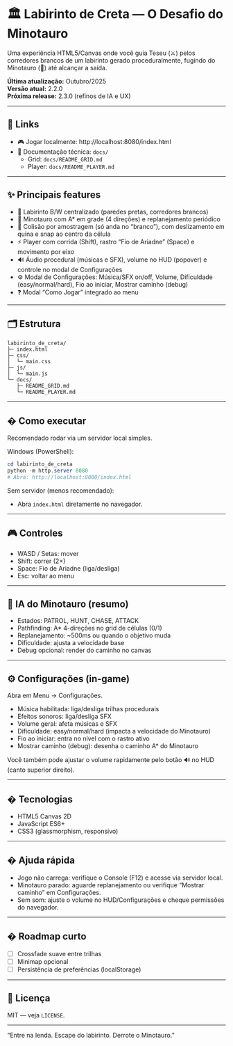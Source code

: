 # 🏛️ Labirinto de Creta — O Desafio do Minotauro

Uma experiência HTML5/Canvas onde você guia Teseu (⚔️) pelos corredores brancos de um labirinto gerado proceduralmente, fugindo do Minotauro (🐂) até alcançar a saída.

**Última atualização:** Outubro/2025  
**Versão atual:** 2.2.0  
**Próxima release:** 2.3.0 (refinos de IA e UX)

---

## 🔗 Links

- 🎮 Jogar localmente: http://localhost:8080/index.html
- 📖 Documentação técnica: `docs/`
  - Grid: `docs/README_GRID.md`
  - Player: `docs/README_PLAYER.md`

---

## ✨ Principais features

- 🧭 Labirinto B/W centralizado (paredes pretas, corredores brancos)
- 🤖 Minotauro com A* em grade (4 direções) e replanejamento periódico
- 🧲 Colisão por amostragem (só anda no “branco”), com deslizamento em quina e snap ao centro da célula
- ⚡ Player com corrida (Shift), rastro “Fio de Ariadne” (Space) e movimento por eixo
- 🔊 Áudio procedural (músicas e SFX), volume no HUD (popover) e controle no modal de Configurações
- ⚙️ Modal de Configurações: Música/SFX on/off, Volume, Dificuldade (easy/normal/hard), Fio ao iniciar, Mostrar caminho (debug)
- ❓ Modal “Como Jogar” integrado ao menu

---

## 🗂️ Estrutura

```
labirinto_de_creta/
├─ index.html
├─ css/
│  └─ main.css
├─ js/
│  └─ main.js
└─ docs/
   ├─ README_GRID.md
   └─ README_PLAYER.md
```

---

## � Como executar

Recomendado rodar via um servidor local simples.

Windows (PowerShell):
```powershell
cd labirinto_de_creta
python -m http.server 8080
# Abra: http://localhost:8080/index.html
```

Sem servidor (menos recomendado):
- Abra `index.html` diretamente no navegador.

---

## 🎮 Controles

- WASD / Setas: mover
- Shift: correr (2×)
- Space: Fio de Ariadne (liga/desliga)
- Esc: voltar ao menu

---

## 🧠 IA do Minotauro (resumo)

- Estados: PATROL, HUNT, CHASE, ATTACK
- Pathfinding: A* 4-direções no grid de células (0/1)
- Replanejamento: ~500ms ou quando o objetivo muda
- Dificuldade: ajusta a velocidade base
- Debug opcional: render do caminho no canvas

---

## ⚙️ Configurações (in-game)

Abra em Menu → Configurações.

- Música habilitada: liga/desliga trilhas procedurais
- Efeitos sonoros: liga/desliga SFX
- Volume geral: afeta músicas e SFX
- Dificuldade: easy/normal/hard (impacta a velocidade do Minotauro)
- Fio ao iniciar: entra no nível com o rastro ativo
- Mostrar caminho (debug): desenha o caminho A* do Minotauro

Você também pode ajustar o volume rapidamente pelo botão 🔊 no HUD (canto superior direito).

---

## �️ Tecnologias

- HTML5 Canvas 2D
- JavaScript ES6+
- CSS3 (glassmorphism, responsivo)

---

## � Ajuda rápida

- Jogo não carrega: verifique o Console (F12) e acesse via servidor local.
- Minotauro parado: aguarde replanejamento ou verifique “Mostrar caminho” em Configurações.
- Sem som: ajuste o volume no HUD/Configurações e cheque permissões do navegador.

---

## � Roadmap curto

- [ ] Crossfade suave entre trilhas
- [ ] Minimap opcional
- [ ] Persistência de preferências (localStorage)

---

## 📄 Licença

MIT — veja `LICENSE`.

---

“Entre na lenda. Escape do labirinto. Derrote o Minotauro.”